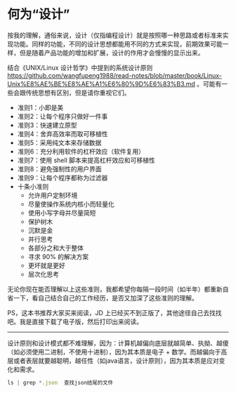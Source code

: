# 何为“设计”

按我的理解，通俗来说，设计（仅指编程设计）就是按照哪一种思路或者标准来实现功能。同样的功能，不同的设计思想都能用不同的方式来实现，前期效果可能一样，但是随着产品功能的增加和扩展，设计的作用才会慢慢的显示出来。

结合《UNIX/Linux 设计哲学》中提到的系统设计原则 https://github.com/wangfupeng1988/read-notes/blob/master/book/Linux-Unix%E8%AE%BE%E8%AE%A1%E6%80%9D%E6%83%B3.md 。可能有一些会跟传统思想有区别，但是请你重视它们。

- 准则1：小即是美
- 准则2：让每个程序只做好一件事
- 准则3：快速建立原型
- 准则4：舍弃高效率而取可移植性
- 准则5：采用纯文本来存储数据
- 准则6：充分利用软件的杠杆效应（软件复用）
- 准则7：使用 shell 脚本来提高杠杆效应和可移植性
- 准则8：避免强制性的用户界面
- 准则9：让每个程序都称为过滤器
- 十条小准则
    - 允许用户定制环境
    - 尽量使操作系统内核小而轻量化
    - 使用小写字母并尽量简短
    - 保护树木
    - 沉默是金
    - 并行思考
    - 各部分之和大于整体
    - 寻求 90% 的解决方案
    - 更坏就是更好
    - 层次化思考

无论你现在能否理解以上这些准则，我都希望你每隔一段时间（如半年）都重新自省一下，看自己结合自己的工作经历，是否又加深了这些准则的理解。

PS，这本书推荐大家买来阅读，JD 上已经买不到正版了，其他途径自己去找找吧。我是直接下载了电子版，然后打印出来阅读。

----

设计原则和设计模式都不难理解，因为：计算机越偏向底层就越简单、执拗、越傻（如必须使用二进制，不使用十进制），因为其本质是电子 + 数学。而越偏向于高层或者表层就要越聪明，越任性（如java语言，设计原则），因为其本质是应对变化和需求。

```js
ls | grep *.json  查找json结尾的文件
```

